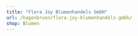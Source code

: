 ```yaml
---
title: "Flora Joy Blumenhandels GmbH"
url: /hagenbrunn/flora-joy-blumenhandels-gmbh/
shop: Blumen
---
```

